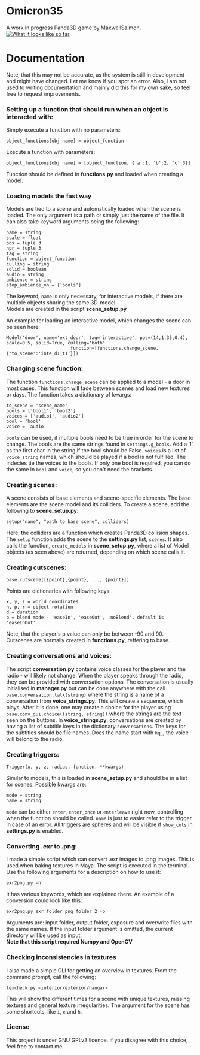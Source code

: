 # Omicron35
A work in progress Panda3D game by MaxwellSalmon.
[![What it looks like so far](https://i.imgur.com/QqMewsN.png)](https://www.youtube.com/watch?v=EtAMTK0i6H8)

# Documentation
Note, that this may not be accurate, as the system is still in development and might have changed. Let me know if you spot an error. Also, I am not
used to writing documentation and mainly did this for my own sake, so feel free to request improvements. 
### Setting up a function that should run when an object is interacted with:

Simply execute a function with no parameters:

```object_functions[obj name] = object_function```

Execute a function with parameters:

```object_functions[obj name] = [object_function, {'a':1, 'b':2, 'c':3}]```

Function should be defined in **functions.py** and loaded when creating a model.

### Loading models the fast way
Models are tied to a scene and automatically loaded when the scene is loaded. The only argument is a path or simply just the name of the file.
It can also take keyword arguments being the following:

```
name = string
scale = float
pos = tuple 3
hpr = tuple 3
tag = string
function = object_function
culling = string
solid = boolean
audio = string
ambience = string
stop_ambience_on = ['bools']
```
The keyword, ```name``` is only necessary, for interactive models, if there are multiple objects sharing the same 3D-model.<br>
Models are created in the script **scene_setup.py**

An example for loading an interactive model, which changes the scene can be seen here:
```
Model('door', name='ext_door', tag='interactive', pos=(14,1.35,0.4), scale=0.5, solid=True, culling='both'
                        function=[functions.change_scene, {'to_scene':'inte_d1_t1'}])
```

### Changing scene function:
The function  ```functions.change_scene``` can be applied to a model - a door in most cases. This function will fade between scenes and load new textures or days. The function takes a dictionary of kwargs:

```
to_scene = 'scene_name'
bools = ['bool1', 'bool2']
voices = ['audio1', 'audio2']
bool = 'bool'
voice = 'audio'
```

```bools``` can be used, if multiple bools need to be true in order for the scene to change. The bools are the same strings found in ```settings.g_bools```. Add a '!' as the first char in the string if the bool should be False.
```voices``` is a list of ```voice_string``` names, which should be played if a bool is not fulfilled. The indecies tie the voices to the bools. 
If only one bool is required, you can do the same in ```bool``` and ```voice```, so you don't need the brackets.

### Creating scenes:
A scene consists of base elements and scene-specific elements. The base elements are the scene model and its colliders. To create a scene, add the following to **scene_setup.py**:

```setup("name", "path to base scene", colliders)```

Here, the colliders are a function which creates Panda3D collision shapes. The ```setup``` function adds the scene to the **settings.py** list,
```scenes```. It also calls the function, ```create_models``` in **scene_setup.py**, where a list of Model objects (as seen above) are returned,
depending on which scene calls it.

### Creating cutscenes:
```
base.cutscene([{point},{point}, ..., {point}])
```
Points are dictionaries with following keys:
```
x, y, z = world coordinates
h, p, r = object rotation
d = duration
b = blend mode - 'easeIn', 'easeOut', 'noBlend', default is 'easeInOut'
```
Note, that the player's p value can only be between -90 and 90.<br>
Cutscenes are normally created in **functions.py**, reffering to base.

### Creating conversations and voices:
The script **conversation.py** contains voice classes for the player and the radio - will likely not change. 
When the player speaks through the radio, they can be provided with conversation options. The conversation is usually initialised in **manager.py** but can be done anywhere with the call ```base.conversation.talk(string)``` where the string is a name of a conversation from **voice_strings.py**.
This will create a sequence, which plays. After it is done, one may create a choice for the player using ```base.conv_gui.choice((string, string))``` where the strings are the text seen on the buttons. In **voice_strings.py**, conversations are  created by having a list of subtitle keys in the dictionary ```conversations```.
The keys for the subtitles should be file names. Does the name start with ```hq_```, the voice will belong to the radio.

### Creating triggers:
```
Trigger(x, y, z, radius, function, **kwargs)
```
Similar to models, this is loaded in **scene_setup.py** and should be in a list for scenes. Possible kwargs are:
```
mode = string
name = string
```
`mode` can be either `enter`, `enter_once` or `enterleave` right now, controlling when the function should be called. `name` is just to easier refer to the trigger in case of an error.
All triggers are spheres and will be visible if `show_cols` in **settings.py** is enabled.

### Converting .exr to .png:
I made a simple script which can convert .exr images to .png images. This is used when baking textures in Maya. The script is executed in the terminal. Use the following arguments for a description on how to use it:
```
exr2png.py -h
```
It has various keywords, which are explained there. An example of a conversion could look like this:
```
exr2png.py exr_folder png_folder 2 -o
```
Arguments are: input folder, output folder, exposure and overwrite files with the same names. If the input folder argument is omitted, the current directory will be used as input.<br>
**Note that this script required Numpy and OpenCV**

### Checking inconsistencies in textures
I also made a simple CLI for getting an overview in textures. From the command prompt, call the following:
```
texcheck.py <interior/exterior/hangar>
```
This will show the different times for a scene with unique textures, missing textures and general texture irregularities. The argument for the scene has some shortcuts, like `i`, `e` and `h`. 


### License
This project is under GNU GPLv3 licence.
If you disagree with this choice, feel free to contact me.
